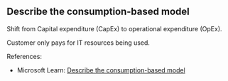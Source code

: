 ## Describe the consumption-based model

Shift from Capital expenditure (CapEx) to operational expenditure (OpEx).

Customer only pays for IT resources being used.

References:

* Microsoft Learn: [Describe the consumption-based model](https://learn.microsoft.com/en-us/training/modules/describe-cloud-compute/6-describe-consumption-based-model)
